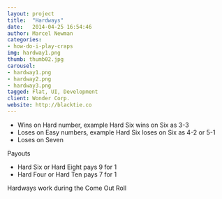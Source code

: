 ```yaml
---
layout: project
title:  "Hardways"
date:   2014-04-25 16:54:46
author: Marcel Newman
categories:
- how-do-i-play-craps
img: hardway1.png
thumb: thumb02.jpg
carousel:
- hardway1.png
- hardway2.png
- hardway3.png
tagged: Flat, UI, Development
client: Wonder Corp.
website: http://blacktie.co
---
```

- Wins on Hard number, example Hard Six wins on Six as 3-3
- Loses on Easy numbers, example Hard Six loses on Six as 4-2 or 5-1
- Loses on Seven

Payouts

- Hard Six or Hard Eight pays 9 for 1
- Hard Four or Hard Ten pays 7 for 1

Hardways work during the Come Out Roll
